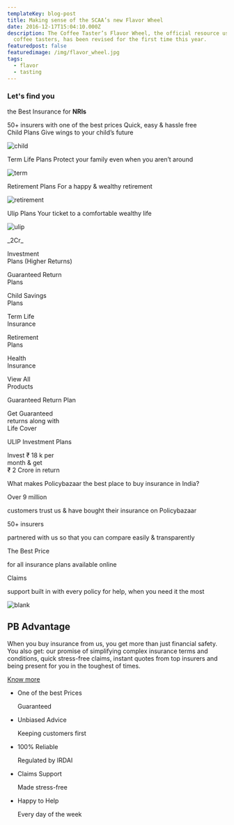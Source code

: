 ```yaml
---
templateKey: blog-post
title: Making sense of the SCAA’s new Flavor Wheel
date: 2016-12-17T15:04:10.000Z
description: The Coffee Taster’s Flavor Wheel, the official resource used by
  coffee tasters, has been revised for the first time this year.
featuredpost: false
featuredimage: /img/flavor_wheel.jpg
tags:
  - flavor
  - tasting
---
```

<div class="main-container">

<div class="container">

<section class="top-fold nri">

<article class="txt-part">

# Let's find you  
the <span class="l">Best Insurance for **NRIs**</span>

<div class="usp"><span class="lowest-price">50+ insurers with one  
of the best prices</span> <span class="hassle-free">Quick, easy &  
hassle free</span></div>

</article>

<article class="">

<div class="slideshow-container-wrapper">

<div class="slideshow-container">

<div class="mySlides fade" data-img="0">

<div class="text child">Child Plans <span>Give wings to your child’s future</span></div>

![child](https://static.pbcdn.in/cdn/images/home/child-home-banner.jpg)</div>

<div class="mySlides fade showItem" data-img="1">

<div class="text term">Term Life Plans <span>Protect your family even when you aren’t around</span></div>

![term](https://static.pbcdn.in/cdn/images/home/termlife-home-banner.jpg)</div>

<div class="mySlides fade" data-img="2">

<div class="text retirement">Retirement Plans <span>For a happy & wealthy retirement</span></div>

![retirement](https://static.pbcdn.in/cdn/images/home/retirement-banner-home.jpg)</div>

<div class="mySlides fade" data-img="3">

<div class="text ulip">Ulip Plans <span>Your ticket to a comfortable wealthy life</span></div>

![ulip](https://static.pbcdn.in/cdn/images/home/ulip-home-banner.jpg)</div>

</div>

<div class="dotswarpper show"><span class="dot" data-index="0"></span><span class="dot active" data-index="1"></span><span class="dot" data-index="2"></span><span class="dot" data-index="3"></span></div>

</div>

</article>

</section>

</div>

</div>

<div class="container prd-container nri">

<div class="prd-row nri rowheight-half">

<div class="prd-block">

<div class="prd-icon">_<span class="investment-plans-onecr" id="rotate"></span><span class="onecr_font-size">2Cr</span>_

Investment  
<span class="light">Plans</span> <span class="vlight">(Higher Returns)</span>

</div>

</div>

<div class="prd-block">

<div class="prd-icon">

Guaranteed Return  
<span class="light">Plans</span>

</div>

</div>

<div class="prd-block">

<div class="prd-icon">

Child Savings  
<span class="light">Plans</span>

</div>

</div>

<div class="prd-block">

<div class="prd-icon">

Term Life  
<span class="light">Insurance</span>

</div>

</div>

<div class="prd-block">

<div class="prd-icon">

Retirement  
<span class="light">Plans</span>

</div>

</div>

<div class="prd-block">

<div class="prd-icon">

Health  
<span class="light">Insurance</span>

</div>

</div>

<div class="prd-block mobile">

<div class="prd-icon">

View All  
Products

</div>

</div>

</div>

</div>

<div class="blk-prd featurebox">

<div class="container featurebanner slick-initialized slick-slider">

<article class="health-insurance prd-bg">

<div class="block-data">

<div class="left-container"><span class="float-icon investment-plan"></span><span class="icon icon-bg investment-plans"></span>

Guaranteed Return Plan

<div>

Get Guaranteed  
returns along with  
Life Cover

</div>

</div>

</div>

</article>

<article class="investment-plans prd-bg">

<div class="block-data">

<div class="left-container"><span class="float-icon investment-plan"></span><span class="icon icon-bg investment-plans"></span>

ULIP Investment Plans

<div>

Invest <span>₹ 18 k</span> per  
month & get  
<span>₹ 2 Crore</span> in return

</div>

</div>

</div>

</article>

</div>

</div>

<div class="best-place">

<div class="container">

<div class="left-block">

<div class="txt-block opacity-1">What makes  
<span>Policybazaar</span> the  
<span>best place</span> to buy  
<span>insurance</span> in  
India?</div>

<div class="right-block top-0">

<div class="info-box"><span class="top-icon"></span>

Over 9 million

customers trust us & have bought their insurance on Policybazaar

</div>

<div class="info-box insurer"><span class="top-icon"></span>

50+ insurers

partnered with us so that you can compare easily & transparently

</div>

<div class="info-box lowest-price"><span class="top-icon"></span>

The Best Price

for all insurance plans available online

</div>

<div class="info-box claims"><span class="top-icon"></span>

Claims

support built in with every policy for help, when you need it the most

</div>

![blank](https://static.pbcdn.in/cdn/images/home-v1/blank.gif)</div>

</div>

</div>

</div>

<div class="mid-row">

<div class="container">

## PB Advantage<span></span>

When you buy insurance from us, you get more than just financial safety. You also get: our promise of simplifying complex insurance terms and conditions, quick stress-free claims, instant quotes from top insurers and being present for you in the toughest of times.

[Know more](javascript:void(0);)

<div class="list">

*   <span class="sprite-image lowest-price"></span>

    <div>

    One of the best Prices

    Guaranteed

    </div>

*   <span class="sprite-image unbiased-advice"></span>

    <div>

    Unbiased Advice

    Keeping customers first

    </div>

*   <span class="sprite-image reliable"></span>

    <div>

    100% Reliable

    Regulated by IRDAI

    </div>

*   <span class="sprite-image claim-support"></span>

    <div>

    Claims Support

    Made stress-free

    </div>

*   <span class="sprite-image happy-help"></span>

    <div>

    Happy to Help

    Every day of the week

    </div>

</div>

</div>

</div>
